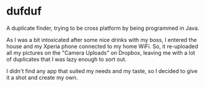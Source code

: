 dufduf
======

A duplicate finder, trying to be cross platform by being programmed in Java.

As I was a bit intoxicated after some nice drinks with my boss, I entered the house and my Xperia phone connected to my home WiFi. So, it re-uploaded all my pictures on the "Camera Uploads" on Dropbox, leaving me with a lot of duplicates that I was lazy enough to sort out.

I didn't find any app that suited my needs and my taste, so I decided to give it a shot and create my own. 